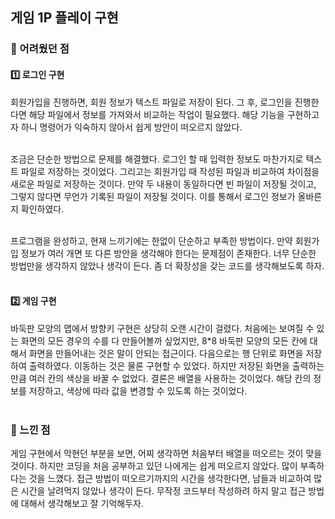 ## 게임 1P 플레이 구현
### 🐣 어려웠던 점
#### 1️⃣ 로그인 구현
회원가입을 진행하면, 회원 정보가 텍스트 파일로 저장이 된다. 그 후, 로그인을 진행한다면 해당 파일에서 정보를 가져와서 비교하는 작업이 필요했다. 해당 기능을 구현하고자 하니 명령어가 익숙하지 않아서 쉽게 방안이 떠오르지 않았다.<br /><br />

조금은 단순한 방법으로 문제를 해결했다. 로그인 할 때 입력한 정보도 마찬가지로 텍스트 파일로 저장하는 것이었다. 그리고는 회원가입 때 작성된 파일과 비교하여 차이점을 새로운 파일로 저장하는 것이다. 만약 두 내용이 동일하다면 빈 파일이 저장될 것이고, 그렇지 않다면 무언가 기록된 파일이 저장될 것이다. 이를 통해서 로그인 정보가 올바른지 확인하였다.<br /><br />

프로그램을 완성하고, 현재 느끼기에는 한없이 단순하고 부족한 방법이다. 만약 회원가입 정보가 여러 개면 또 다른 방안을 생각해야 한다는 문제점이 존재한다. 너무 단순한 방법만을 생각하지 않았나 생각이 든다. 좀 더 확장성을 갖는 코드를 생각해보도록 하자.<br /><br />

#### 2️⃣ 게임 구현
바둑판 모양의 맵에서 방향키 구현은 상당히 오랜 시간이 걸렸다. 처음에는 보여질 수 있는 화면의 모든 경우의 수를 다 만들어볼까 싶었지만, 8*8 바둑판 모양의 모든 칸에 대해서 화면을 만들어내는 것은 말이 안되는 접근이다. 다음으로는 행 단위로 화면을 저장하여 출력하였다. 이동하는 것은 물론 구현할 수 있었다. 하지만 저장된 화면을 출력하는 만큼 여러 칸의 색상을 바꿀 수 없었다. 결론은 배열을 사용하는 것이었다. 해당 칸의 정보를 저장하고, 색상에 따라 값을 변경할 수 있도록 하는 것이었다.<br /><br />

### 🐣 느낀 점
게임 구현에서 막현던 부분을 보면, 어찌 생각하면 처음부터 배열을 떠오르는 것이 맞을 것이다. 하지만 코딩을 처음 공부하고 있던 나에게는 쉽게 떠오르지 않았다. 많이 부족하다는 것을 느꼈다. 접근 방법이 떠오르기까지의 시간을 생각한다면, 남들과 비교하여 많은 시간을 날려먹지 않았나 생각이 든다. 무작정 코드부터 작성하려 하지 말고 접근 방법에 대해서 생각해보고 잘 기억해두자.